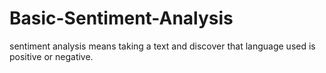 # Basic-Sentiment-Analysis
sentiment analysis means taking a text and discover that language used is positive or negative.
